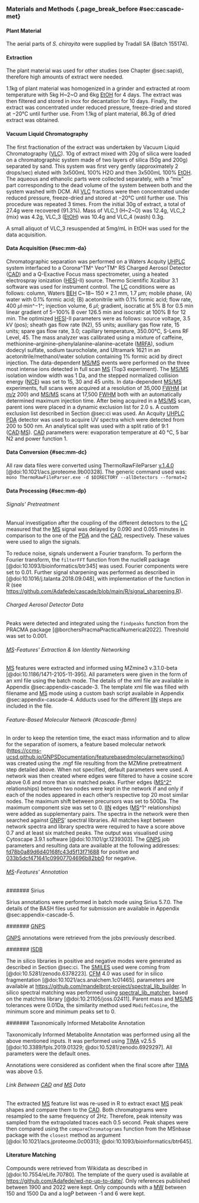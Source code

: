 ### Materials and Methods {.page_break_before #sec:cascade-met}

#### Plant Material

The aerial parts of *S. chirayita* were supplied by Tradall SA (Batch 155174).

#### Extraction

The plant material was used for other studies (see Chapter @sec:sapid), therefore high amounts of extract were needed.

1.1kg of plant material was homogenized in a grinder and extracted at room temperature with 5kg H~2~O and 6kg [EtOH](#etoh) for 4 days.
The extract was then filtered and stored in inox for decantation for 10 days.
Finally, the extract was concentrated under reduced pressure, freeze-dried and stored at −20°C until further use.
From 1.1kg of plant material, 86.3g of dried extract was obtained.

#### Vacuum Liquid Chromatography

The first fractionation of the extract was undertaken by Vacuum Liquid Chromatography ([VLC](#vlc)).
10g of extract mixed with 20g of silica were loaded on a chromatographic system made of two layers of silica (50g and 200g) separated by sand.
This system was first very gently (approximately 2 drops/sec) eluted with 3x500mL 100% H2O and then 3x500mL 100% [EtOH](#etoh).
The aqueous and ethanolic parts were collected separately, with a “mix” part corresponding to the dead volume of the system between both and the system washed with DCM.
All [VLC](#vlc) fractions were then concentrated under reduced pressure, freeze-dried and stored at −20°C until further use.
This procedure was repeated 3 times.
From the initial 30g of extract, a total of 27.4g were recovered (91.3%). Mass of VLC_1 (H~2~O) was 12.4g, VLC_2 (mix) was 4.2g, VLC_3 ([EtOH](#etoh)) was 10.4g and VLC_4 (wash) 0.3g.

A small aliquot of VLC_3 resuspended at 5mg/mL in EtOH was used for the data acquisition.

#### Data Acquisition {#sec:mm-da}

Chromatographic separation was performed on a Waters Acquity [UHPLC](#uhplc) system interfaced to a Corona^TM^ Veo^TM^ RS Charged Aerosol Detector ([CAD](#cad)) and a Q-Exactive Focus mass spectrometer, using a heated electrospray ionization ([HESI](#hesi)-II) source.
Thermo Scientific Xcalibur 3.1 software was used for instrument control.
The [LC](#lc) conditions were as follows: column, Waters [BEH](#beh) C~18~ 150 × 2.1 mm, 1.7 *μ*m; mobile phase, (A) water with 0.1% formic acid; (B) acetonitrile with 0.1% formic acid; flow rate, 400 *μ*l·min^−1^; injection volume, 6 *μ*l; gradient, isocratic at 5% B for 0.5 min linear gradient of 5−100% B over 126.5 min and isocratic at 100% B for 12 min.
The optimized [HESI](#hesi)-II parameters were as follows: source voltage, 3.5 kV (pos); sheath gas flow rate (N2), 55 units; auxiliary gas flow rate, 15 units; spare gas flow rate, 3.0; capillary temperature, 350.00°C, S-Lens RF Level, 45.
The mass analyzer was calibrated using a mixture of caffeine, methionine–arginine–phenylalanine–alanine–acetate ([MRFA](#mrfa)), sodium dodecyl sulfate, sodium taurocholate, and Ultramark 1621 in an acetonitrile/methanol/water solution containing 1% formic acid by direct injection.
The data-dependent [MS/MS](#msms) events were performed on the three most intense ions detected in full scan [MS](#ms) (Top3 experiment).
The [MS/MS](#msms) isolation window width was 1 Da, and the stepped normalized collision energy ([NCE](#nce)) was set to 15, 30 and 45 units.
In data-dependent [MS/MS](#msms) experiments, full scans were acquired at a resolution of 35,000 [FWHM](#fwhm) (at [*m/z*](#mz) 200) and [MS/MS](#msms) scans at 17,500 [FWHM](#fwhm) both with an automatically determined maximum injection time.
After being acquired in a [MS/MS](#msms) scan, parent ions were placed in a dynamic exclusion list for 2.0 s.
A custom exclusion list described in Section @sec:ci was used.
An Acquity [UHPLC](#uhplc) [PDA](#pda) detector was used to acquire UV spectra which were detected from 200 to 500 nm. 
An analytical split was used with a split ratio of 9:1 ([CAD](#cad):[MS](#ms)).
[CAD](#cad) parameters were: evaporation temperature at 40 °C, 5 bar N2 and power function 1.

#### Data Conversion {#sec:mm-dc}

All raw data files were converted using ThermoRawFileParser [v.1.4.0](https://github.com/compomics/ThermoRawFileParser/releases/tag/v1.4.0) [@doi:10.1021/acs.jproteome.9b00328].
The generic command used was:
`mono ThermoRawFileParser.exe -d $DIRECTORY --allDetectors --format=2`

#### Data Processing {#sec:mm-dp}

###### Signals' Pretreatment

Manual investigation after the coupling of the different detectors to the [LC](#lc) measured that the [MS](#ms) signal was delayed by 0.090 and 0.055 minutes in comparison to the one of the [PDA](#pda) and the [CAD](#cad), respectively.
These values were used to align the signals.

To reduce noise, signals underwent a Fourier transform. 
To perform the Fourier transform, the `filterFFT` function from the nucleR package [@doi:10.1093/bioinformatics/btr345] was used.
Fourier components were set to 0.01.
Further signal sharpening was performed as described in [@doi:10.1016/j.talanta.2018.09.048], with implementation of the function in R (see <https://github.com/Adafede/cascade/blob/main/R/signal_sharpening.R>).

###### Charged Aerosol Detector Data

Peaks were detected and integrated using the `findpeaks` function from the PRACMA package [@borchersPracmaPracticalNumerical2022].
Threshold was set to 0.001.

###### [MS](#ms)-Features' Extraction & Ion Identity Networking

[MS](#ms) features were extracted and informed using MZmine3 v.3.1.0-beta [@doi:10.1186/1471-2105-11-395].
All parameters were given in the form of an xml file using the batch mode.
The details of the xml file are available in Appendix @sec:appendix-cascade-3.
The template xml file was filled with filename and [MS](#ms) mode using a custom bash script available in Appendix @sec:appendix-cascade-4.
Adducts used for the different [IIN](#iin) steps are included in the file. 

###### Feature-Based Molecular Network {#cascade-fbmn}

In order to keep the retention time, the exact mass information and to allow for the separation of isomers, a feature based molecular network (<https://ccms-ucsd.github.io/GNPSDocumentation/featurebasedmolecularnetworking/>) was created using the .mgf file resulting from the MZMine pretreatment step detailed above.
When not specified, default parameters were used.
A network was then created where edges were filtered to have a cosine score above 0.6 and more than six matched peaks.
Further edges ([MS^2^](#ms2) relationships) between two nodes were kept in the network if and only if each of the nodes appeared in each other’s respective top 20 most similar nodes.
The maximum shift between precursors was set to 500Da.
The maximum component size was set to 0.
[IIN](#iin) edges ([MS](#ms)^1^ relationships) were added as supplementary pairs.
The spectra in the network were then searched against [GNPS](#gnps)’ spectral libraries.
All matches kept between network spectra and library spectra were required to have a score above 0.7 and at least six matched peaks.
The output was visualised using Cytoscape 3.9.1 software [@doi:10.1101/gr.1239303].
The [GNPS](#gnps) job parameters and resulting data are available at the following addresses: [fd78b0a89d6d40168fc43d5f13f71688](https://gnps.ucsd.edu/ProteoSAFe/status.jsp?task=fd78b0a89d6d40168fc43d5f13f71688) for positive and [033b5dcf471641c09907704696b82bb0](https://gnps.ucsd.edu/ProteoSAFe/status.jsp?task=033b5dcf471641c09907704696b82bb0) for negative.

###### [MS](#ms)-Features' Annotation 

####### Sirius

Sirius annotations were performed in batch mode using Sirius 5.7.0.
The details of the BASH files used for submission are available in Appendix @sec:appendix-cascade-5.

####### [GNPS](#gnps)

[GNPS](#gnps) annotations were retrieved from the jobs previously described.

####### [ISDB](#isdb)

The in silico libraries in positive and negative modes were generated as described in Section @sec:ci.
The [SMILES](#smiles) used were coming from [@doi:10.5281/zenodo.6378223].
[CFM](#cfm) 4.0 was used for in silico fragmentation [@doi:10.1021/acs.analchem.1c01465].
parameters are available at <https://github.com/mandelbrot-project/spectral_lib_builder>.
In silico spectral matching was performed using [spectral_lib_matcher](https://github.com/mandelbrot-project/spectral_lib_matcher), based on the matchms library [@doi:10.21105/joss.02411].
Parent mass and [MS/MS](#msms) tolerances were 0.01Da, the similarity method used `ModifedCosine`, the minimum score and minimum peaks set to 0.

####### Taxonomically Informed Metabolite Annotation

Taxonomically Informed Metabolite Annotation was performed using all the above mentioned inputs.
It was performed using [TIMA](#tima) v2.5.5 [@doi:10.3389/fpls.2019.01329; @doi:10.5281/zenodo.6929297].
All parameters were the default ones.

Annotations were considered as confident when the final score after [TIMA](#tima) was above 0.5.

###### Link Between [CAD](#cad) and [MS](#ms) Data

The extracted [MS](#ms) feature list was re-used in R to extract exact [MS](#ms) peak shapes and compare them to the [CAD](#cad).
Both chromatograms were resampled to the same frequency of 2Hz.
Therefore, peak intensity was sampled from the extrapolated traces each 0.5 second.
Peak shapes were then compared using the `compareChromatograms` function from the MSnbase package with the `closest` method as argument [@doi:10.1021/acs.jproteome.0c00313; @doi:10.1093/bioinformatics/btr645].

#### Literature Matching

Compounds were retrieved from Wikidata as described in [@doi:10.7554/eLife.70780].
The template of the query used is available at <https://github.com/Adafede/wd-np-up-to-date/>.
Only references published between 1900 and 2022 were kept.
Only compounds with a [MW](#mw) between 150 and 1500 Da and a logP between -1 and 6 were kept.

